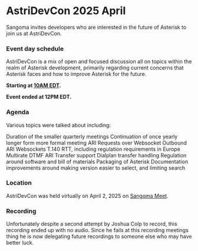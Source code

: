 # AstriDevCon 2025 April

Sangoma invites developers who are interested in the future of Asterisk to join us at AstriDevCon.

### Event day schedule

AstriDevCon is a mix of open and focused discussion all on topics within the realm of Asterisk development, primarily regarding current concerns that Asterisk faces and how to improve Asterisk for the future.

**Starting at [10AM EDT](https://www.timeanddate.com/worldclock/fixedtime.html?msg=AstriDevCon+2025+April&iso=20250402T10&p1=250&ah=6).**

**Event ended at 12PM EDT.**

### Agenda

Various topics were talked about including:

Duration of the smaller quarterly meetings
Continuation of once yearly longer form more formal meeting
ARI Requests over Websocket
Outbound ARI Websockets
T.140 RTT, including regulation requirements in Europe
Multirate DTMF
ARI Transfer support
Dialplan transfer handling
Regulation around software and bill of materials
Packaging of Asterisk
Documentation improvements around making version easier to select, and limiting search

### Location

AstriDevCon was held virtually on April 2, 2025 on [Sangoma Meet](https://meet.sangoma.com/AstriDevCon).

### Recording

Unfortunately despite a second attempt by Joshua Colp to record, this recording ended up with no audio. Since he fails at this recording meetings thing he is now delegating future recordings to someone else who may have better luck.
